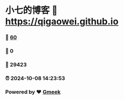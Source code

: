 # 小七的博客 :link: https://qigaowei.github.io 
### :page_facing_up: [60](https://qigaowei.github.io/tag.html) 
### :speech_balloon: 0 
### :hibiscus: 29423 
### :alarm_clock: 2024-10-08 14:23:53 
### Powered by :heart: [Gmeek](https://github.com/Meekdai/Gmeek)
